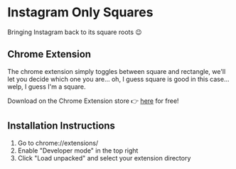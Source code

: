 # Instagram Only Squares
Bringing Instagram back to its square roots 😉

## Chrome Extension
The chrome extension simply toggles between square and rectangle, we'll let you decide which one you are... oh, I guess square is good in this case... welp, I guess I'm a square.

Download on the Chrome Extension store 👉 [here](https://chromewebstore.google.com/detail/ehebdcbkibagmkkadcpnghcofdmbiihn?utm_source=item-share-cb) for free!

## Installation Instructions
1. Go to chrome://extensions/
2. Enable "Developer mode" in the top right
3. Click "Load unpacked" and select your extension directory
